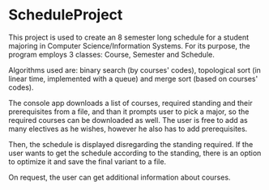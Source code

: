 # ScheduleProject

This project is used to create an 8 semester long schedule for a student majoring in Computer Science/Information Systems.
For its purpose, the program employs 3 classes: Course, Semester and Schedule.

Algorithms used are: binary search (by courses' codes), topological sort (in linear time, implemented with a queue) and merge sort (based on
courses' codes).

The console app downloads a list of courses, required standing and their prerequisites from a file, and than it prompts user to pick a major,
so the required courses can be downloaded as well. The user is free to add as many electives as he wishes, however he also has to add
prerequisites.

Then, the schedule is displayed disregarding the standing required. If the user wants to get the schedule according to the standing, 
there is an option to optimize it and save the final variant to a file.

On request, the user can get additional information about courses.
